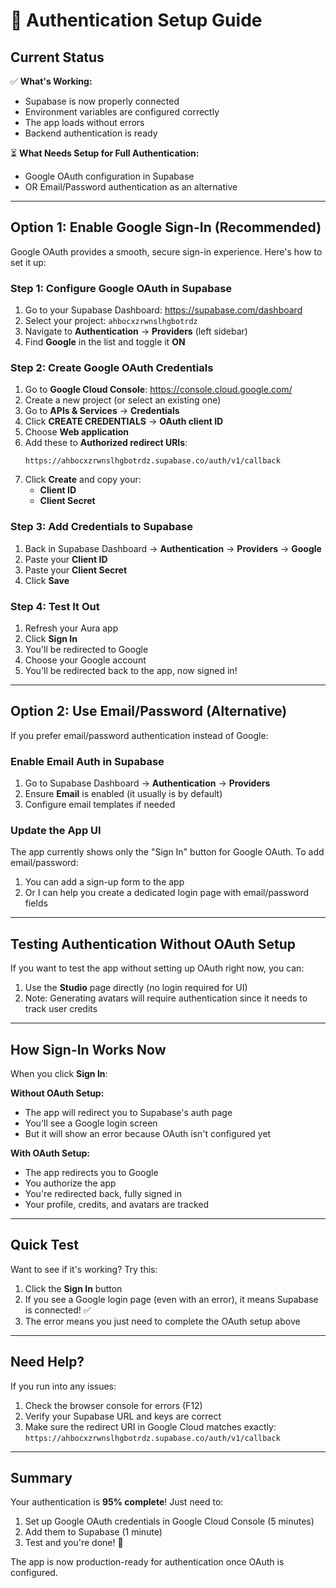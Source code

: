 # 🔐 Authentication Setup Guide

## Current Status

✅ **What's Working:**
- Supabase is now properly connected
- Environment variables are configured correctly  
- The app loads without errors
- Backend authentication is ready

⏳ **What Needs Setup for Full Authentication:**
- Google OAuth configuration in Supabase
- OR Email/Password authentication as an alternative

---

## Option 1: Enable Google Sign-In (Recommended)

Google OAuth provides a smooth, secure sign-in experience. Here's how to set it up:

### Step 1: Configure Google OAuth in Supabase

1. Go to your Supabase Dashboard: https://supabase.com/dashboard
2. Select your project: `ahbocxzrwnslhgbotrdz`
3. Navigate to **Authentication** → **Providers** (left sidebar)
4. Find **Google** in the list and toggle it **ON**

### Step 2: Create Google OAuth Credentials

1. Go to **Google Cloud Console**: https://console.cloud.google.com/
2. Create a new project (or select an existing one)
3. Go to **APIs & Services** → **Credentials**
4. Click **CREATE CREDENTIALS** → **OAuth client ID**
5. Choose **Web application**
6. Add these to **Authorized redirect URIs**:
   ```
   https://ahbocxzrwnslhgbotrdz.supabase.co/auth/v1/callback
   ```
7. Click **Create** and copy your:
   - **Client ID**
   - **Client Secret**

### Step 3: Add Credentials to Supabase

1. Back in Supabase Dashboard → **Authentication** → **Providers** → **Google**
2. Paste your **Client ID**
3. Paste your **Client Secret**
4. Click **Save**

### Step 4: Test It Out

1. Refresh your Aura app
2. Click **Sign In**
3. You'll be redirected to Google
4. Choose your Google account
5. You'll be redirected back to the app, now signed in!

---

## Option 2: Use Email/Password (Alternative)

If you prefer email/password authentication instead of Google:

### Enable Email Auth in Supabase

1. Go to Supabase Dashboard → **Authentication** → **Providers**
2. Ensure **Email** is enabled (it usually is by default)
3. Configure email templates if needed

### Update the App UI

The app currently shows only the "Sign In" button for Google OAuth. To add email/password:

1. You can add a sign-up form to the app
2. Or I can help you create a dedicated login page with email/password fields

---

## Testing Authentication Without OAuth Setup

If you want to test the app without setting up OAuth right now, you can:

1. Use the **Studio** page directly (no login required for UI)
2. Note: Generating avatars will require authentication since it needs to track user credits

---

## How Sign-In Works Now

When you click **Sign In**:

**Without OAuth Setup:**
- The app will redirect you to Supabase's auth page
- You'll see a Google login screen
- But it will show an error because OAuth isn't configured yet

**With OAuth Setup:**
- The app redirects you to Google
- You authorize the app
- You're redirected back, fully signed in
- Your profile, credits, and avatars are tracked

---

## Quick Test

Want to see if it's working? Try this:

1. Click the **Sign In** button
2. If you see a Google login page (even with an error), it means Supabase is connected! ✅
3. The error means you just need to complete the OAuth setup above

---

## Need Help?

If you run into any issues:

1. Check the browser console for errors (F12)
2. Verify your Supabase URL and keys are correct
3. Make sure the redirect URI in Google Cloud matches exactly:
   `https://ahbocxzrwnslhgbotrdz.supabase.co/auth/v1/callback`

---

## Summary

Your authentication is **95% complete**! Just need to:
1. Set up Google OAuth credentials in Google Cloud Console (5 minutes)
2. Add them to Supabase (1 minute)
3. Test and you're done! 🎉

The app is now production-ready for authentication once OAuth is configured.
